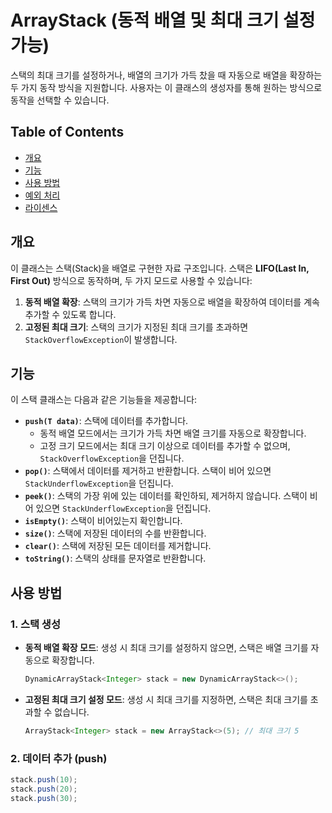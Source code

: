 # ArrayStack (동적 배열 및 최대 크기 설정 가능)

스택의 최대 크기를 설정하거나, 배열의 크기가 가득 찼을 때 자동으로 배열을 확장하는 두 가지 동작 방식을 지원합니다. 사용자는 이 클래스의 생성자를 통해 원하는 방식으로 동작을 선택할 수 있습니다.

## Table of Contents
- [개요](#개요)
- [기능](#기능)
- [사용 방법](#사용-방법)
- [예외 처리](#예외-처리)
- [라이센스](#라이센스)

## 개요
이 클래스는 스택(Stack)을 배열로 구현한 자료 구조입니다. 스택은 **LIFO(Last In, First Out)** 방식으로 동작하며, 두 가지 모드로 사용할 수 있습니다:

1. **동적 배열 확장**: 스택의 크기가 가득 차면 자동으로 배열을 확장하여 데이터를 계속 추가할 수 있도록 합니다.
2. **고정된 최대 크기**: 스택의 크기가 지정된 최대 크기를 초과하면 `StackOverflowException`이 발생합니다.

## 기능
이 스택 클래스는 다음과 같은 기능들을 제공합니다:

- **`push(T data)`**: 스택에 데이터를 추가합니다. 
    - 동적 배열 모드에서는 크기가 가득 차면 배열 크기를 자동으로 확장합니다.
    - 고정 크기 모드에서는 최대 크기 이상으로 데이터를 추가할 수 없으며, `StackOverflowException`을 던집니다.
- **`pop()`**: 스택에서 데이터를 제거하고 반환합니다. 스택이 비어 있으면 `StackUnderflowException`을 던집니다.
- **`peek()`**: 스택의 가장 위에 있는 데이터를 확인하되, 제거하지 않습니다. 스택이 비어 있으면 `StackUnderflowException`을 던집니다.
- **`isEmpty()`**: 스택이 비어있는지 확인합니다.
- **`size()`**: 스택에 저장된 데이터의 수를 반환합니다.
- **`clear()`**: 스택에 저장된 모든 데이터를 제거합니다.
- **`toString()`**: 스택의 상태를 문자열로 반환합니다.

## 사용 방법

### 1. 스택 생성
- **동적 배열 확장 모드**: 생성 시 최대 크기를 설정하지 않으면, 스택은 배열 크기를 자동으로 확장합니다.
    ```java
    DynamicArrayStack<Integer> stack = new DynamicArrayStack<>();
    ```
- **고정된 최대 크기 설정 모드**: 생성 시 최대 크기를 지정하면, 스택은 최대 크기를 초과할 수 없습니다.
    ```java
    ArrayStack<Integer> stack = new ArrayStack<>(5); // 최대 크기 5
    ```

### 2. 데이터 추가 (push)
```java
stack.push(10);
stack.push(20);
stack.push(30);

